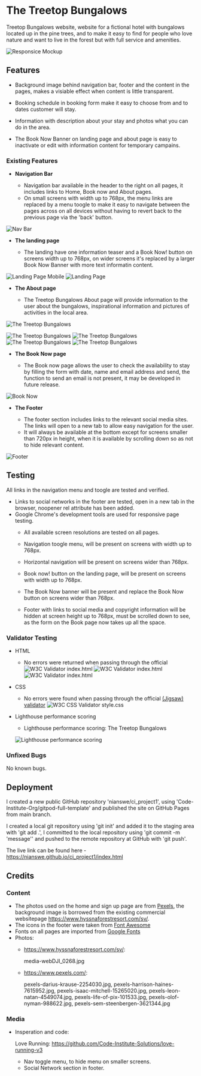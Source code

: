 # The Treetop Bungalows

Treetop Bungalows website, website for a fictional hotel with bungalows located up in the pine trees, and to make it easy to find for people who love nature and want to live in the forest but with full service and amenities.

![Responsice Mockup](https://github.com/nianswe/ci_project1/blob/main/assets/images/the_treetop_bungalows_mockup.png)

## Features 

- Background image behind navigation bar, footer and the content in the pages, makes a visiable effect when content is little transparent.

- Booking schedule in booking form make it easy to choose from and to dates customer will stay.

- Information with description about your stay and photos what you can do in the area. 

- The Book Now Banner on landing page and about page is easy to inactivate or edit with information content for temporary campains.

### Existing Features

- __Navigation Bar__

  - Navigation bar available in the header to the right on all pages, it includes links to Home, Book now and About pages.
  - On small screens with width up to 768px, the menu links are replaced by a menu toogle to make it easy to navigate between the pages across on all devices without having to revert back to the previous page via the 'back' button. 

![Nav Bar](https://github.com/nianswe/ci_project1/blob/main/assets/images/the_treetop_bungalows_navbar.png)

- __The landing page__

  - The landing have one information teaser and a Book Now! button on screens width up to 768px, on wider screens it's replaced by a larger Book Now Banner with more text informatin content. 
  
![Landing Page Mobile](https://github.com/nianswe/ci_project1/blob/main/assets/images/the_treetop_bunga_landing_m.png)
![Landing Page](https://github.com/nianswe/ci_project1/blob/main/assets/images/the_treetop_bungalows_landing.png)

- __The About page__

  - The Treetop Bungalows About page will provide information to the user about the bungalows, inspirational information and pictures of activities in the local area.

![The Treetop Bungalows](https://github.com/nianswe/ci_project1/blob/main/assets/images/the_treetop_bungalows_about.png)

![The Treetop Bungalows](https://github.com/nianswe/ci_project1/blob/main/assets/images/about1.png)
![The Treetop Bungalows](https://github.com/nianswe/ci_project1/blob/main/assets/images/about2.png)
![The Treetop Bungalows](https://github.com/nianswe/ci_project1/blob/main/assets/images/about3.png)
![The Treetop Bungalows](https://github.com/nianswe/ci_project1/blob/main/assets/images/about4.png)

- __The Book Now page__

  - The Book now page allows the user to check the availability to stay by filling the form with date, name and email address and send, the function to send an email is not present, it may be developed in future release.

![Book Now](https://github.com/nianswe/ci_project1/blob/main/assets/images/the_treetop_bungalows_booknow.png)

- __The Footer__ 

  - The footer section includes links to the relevant social media sites. The links will open to a new tab to allow easy navigation for the user. 
  - It will always be available at the bottom except for screens smaller than 720px in height, when it is available by scrolling down so as not to hide relevant content.

![Footer](https://github.com/nianswe/ci_project1/blob/main/assets/images/the_treetop_bungalows_footer.png)

## Testing 

All links in the navigation menu and toogle are tested and verified.
- Links to social networks in the footer are tested, open in a new tab in the browser, noopener rel attribute has been added.
- Google Chrome's development tools are used for responsive page testing.
  - All available screen resolutions are tested on all pages.

  - Navigation toogle menu, will be present on screens with width up to 768px.
  - Horizontal navigation will be present on screens wider than 768px.

  - Book now! button on the landing page, will be present on screens with width up to 768px.
  - The Book Now banner will be present and replace the Book Now button on screens wider than 768px.

  - Footer with links to social media and copyright information will be hidden at screen height up to 768px, must be scrolled down to see, as the form on the Book page now takes up all the space.
  
### Validator Testing 

- HTML
  - No errors were returned when passing through the official
  ![W3C Validator index.html](https://github.com/nianswe/ci_project1/blob/main/assets/images/w3_val1.png)
  ![W3C Validator index.html](https://github.com/nianswe/ci_project1/blob/main/assets/images/w3_val2.png)
  ![W3C Validator index.html](https://github.com/nianswe/ci_project1/blob/main/assets/images/w3_val3.png)

- CSS
  - No errors were found when passing through the official [(Jigsaw) validator](https://jigsaw.w3.org/css-validator/validator?uri=https%3A%2F%2Fnianswe.github.io%2Fci_project1&profile=css3svg&usermedium=all&warning=1&vextwarning=&lang=en)
  ![W3C CSS Validator style.css](https://github.com/nianswe/ci_project1/blob/main/assets/images/w3_css_val.png)

- Lighthouse performance scoring
  - Lighthouse performance scoring: The Treetop Bungalows

  ![Lighthouse performance scoring](https://github.com/nianswe/ci_project1/blob/main/assets/images/lighthouse.png)

### Unfixed Bugs

No known bugs.

## Deployment

I created a new public GitHub repository 'nianswe/ci_project1', using 'Code-Institute-Org/gitpod-full-template' and published the site on GitHub Pages from main branch.

I created a local git repository using 'git init' and added it to the staging area with 'git add .', I committed to the local repository using 'git commit -m 'message'' and pushed to the remote repository at GitHub with 'git push'.

The live link can be found here - https://nianswe.github.io/ci_project1/index.html 

## Credits 

### Content 
- The photos used on the home and sign up page are from [Pexels](https://www.pexels.com/), the background image is borrowed from the existing commercial websitepage https://www.hyssnaforestresort.com/sv/.
- The icons in the footer were taken from [Font Awesome](https://fontawesome.com/)
- Fonts on all pages are imported from [Google Fonts](https://fonts.googleapis.com/)
- Photos: 
  - https://www.hyssnaforestresort.com/sv/:

    media-webDJI_0268.jpg
           
  - https://www.pexels.com/:

    pexels-darius-krause-2254030.jpg, 
    pexels-harrison-haines-7615952.jpg, 
    pexels-isaac-mitchell-15265020.jpg, 
    pexels-leon-natan-4549074.jpg, 
    pexels-life-of-pix-101533.jpg, 
    pexels-olof-nyman-988622.jpg, 
    pexels-sem-steenbergen-3621344.jpg

### Media

- Insperation and code:

  Love Running:   https://github.com/Code-Institute-Solutions/love-running-v3
  - Nav toggle menu, to hide menu on smaller screens.
  - Social Network section in footer.